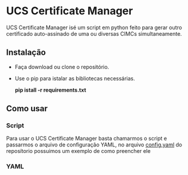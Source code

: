 # UCS Certificate Manager

UCS Certificate Manager isé um script em python feito para gerar outro certificado auto-assinado de uma ou diversas CIMCs simultaneamente.

## Instalação

- Faça download ou clone o repositório.

- Use o pip para istalar as bibliotecas necessárias.

  **pip istall -r requirements.txt**

## Como usar


### Script

Para usar o UCS Certificate Manager basta chamarmos o script e passarmos o arquivo de configuração YAML, no arquivo [config.yaml](../main/config.yaml) do reposítorio possuimos um exemplo de como preencher ele

### YAML


```

